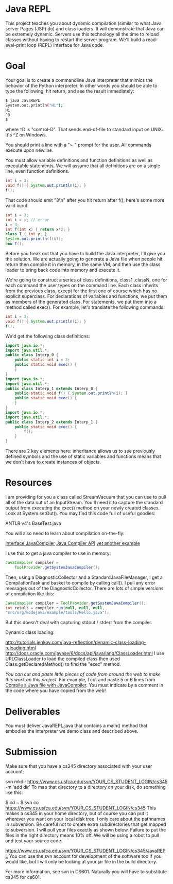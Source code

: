 Java REPL
====

This project teaches you about dynamic compilation (similar to what Java server Pages (JSP) do) and class loaders. It will demonstrate that Java can be extremely dynamic. Servers use this technology all the time to reload classes without having to restart the server program. We'll build a read-eval-print loop (REPL) interface for Java code.

# Goal

Your goal is to create a commandline Java interpreter that mimics the behavior of the Python interpreter. In other words you should be able to type the following, hit return, and see the result immediately:

```bash
$ java JavaREPL
System.out.println("Hi");
Hi
^D
$
```

where ^D is "control-D". That sends end-of-file to standard input on UNIX. It's ^Z on Windows.

You should print a line with a "`> `" prompt for the user. All commands execute upon newline.

You must allow variable definitions and function definitions as well as executable statements. We will assume that all definitions are on a single line, even function definitions.

```java
int i = 3;
void f() { System.out.println(i); }
f();
```

That code should emit "3\n" after you hit return after f(); here's some more valid input:

```java
int i = 3;
int i = i; // error
i = 4;
int f(int x) { return x*2; }
class T { int y; }
System.out.println(f(i));
new T();
```

Before you freak out that you have to build the Java interpreter, I'll give you the solution. We are actually going to generate a Java file when people hit return then compile it in memory, in the same VM, and then use the class loader to bring back code into memory and execute it.

We're going to construct a series of class definitions, class1..classN, one for each command the user types on the command line. Each class inherits from the previous class, except for the first one of course which has no explicit superclass. For declarations of variables and functions, we put them as members of the generated class. For statements, we put them into a method called exec(). For example, let's translate the following commands.

```java
int i = 3;
void f() { System.out.println(i); }
f();
```

We'd get the following class definitions:

```java
import java.io.*;
import java.util.*;
public class Interp_0 {
    public static int i = 3;
    public static void exec() {
    }
}
import java.io.*;
import java.util.*;
public class Interp_1 extends Interp_0 {
    public static void f() { System.out.println(i); }
    public static void exec() {
    }
}
import java.io.*;
import java.util.*;
public class Interp_2 extends Interp_1 {
    public static void exec() {
        f();
    }
}
```

There are 2 key elements here: inheritance allows us to see previously defined symbols and the use of static variables and functions means that we don't have to create instances of objects.

# Resources

I am providing for you a class called StreamVacuum that you can use to pull all of the data out of an InputStream. You'll need it to capture the standard output from executing the exec() method on your newly created classes. Look at System.setOut().  You may find this code full of useful goodies:

ANTLR v4's BaseTest.java

You will also need to learn about compilation on-the-fly:

[Interface JavaCompiler](http://docs.oracle.com/javase/6/docs/api/javax/tools/JavaCompiler.html)
[Java Compiler API](http://www.javabeat.net/articles/73-the-java-60-compiler-api-1.html)
[yet another example](http://www.accordess.com/wpblog/an-overview-of-java-compilation-api-jsr-199/)

I use this to get a java compiler to use in memory:

```java
JavaCompiler compiler =
	ToolProvider.getSystemJavaCompiler();
```

Then, using a DiagnosticCollector and a StandardJavaFileManager, I get a CompilationTask and basket to compile by calling call(). I pull any error messages out of the DiagnosticCollector. There are lots of simple versions of compilation like this:

```java
JavaCompiler compiler = ToolProvider.getSystemJavaCompiler();
int result = compiler.run(null, null, null,
"src/org/kodejava/example/tools/Hello.java");
```

But this doesn't deal with capturing stdout / stderr from the compiler.

Dynamic class loading:

http://tutorials.jenkov.com/java-reflection/dynamic-class-loading-reloading.html
http://docs.oracle.com/javase/6/docs/api/java/lang/ClassLoader.html
I use URLClassLoader to load the compiled class then used Class.getDeclaredMethod() to find the "exec" method.

*You can cut and paste little pieces of code from around the web to make this work on this project.* For example, I cut and paste 5 or 6 lines from [Compile a Java file with JavaCompiler](http://www.java2s.com/Code/Java/JDK-6/CompileaJavafilewithJavaCompiler.htm). You must indicate by a comment in the code where you have copied from the web!

# Deliverables

You must deliver JavaREPL.java that contains a main() method that embodies the interpreter we demo class and described above.  

# Submission

Make sure that you have a cs345 directory associated with your user account:

svn mkdir https://www.cs.usfca.edu/svn/YOUR_CS_STUDENT_LOGIN/cs345 -m 'add dir'
To map that directory to a directory on your disk, do something like this:

$ cd ~
$ svn co https://www.cs.usfca.edu/svn/YOUR_CS_STUDENT_LOGIN/cs345
This makes a cs345 in your home directory, but of course you can put it wherever you want on your local disk tree. I only care about the pathnames in subversion. Be careful not to create extra subdirectories that get mapped to subversion. I will pull your files exactly as shown below. Failure to put the files in the right directory means 10% off. We will be using a robot to pull and test your source code.

https://www.cs.usfca.edu/svn/YOUR_CS_STUDENT_LOGIN/cs345/JavaREPL
You can use the svn account for development of the software too if you would like, but I will only be looking at your jar file in the build directory.

For more information, see svn in CS601. Naturally you will have to substitute cs345 for cs601.

